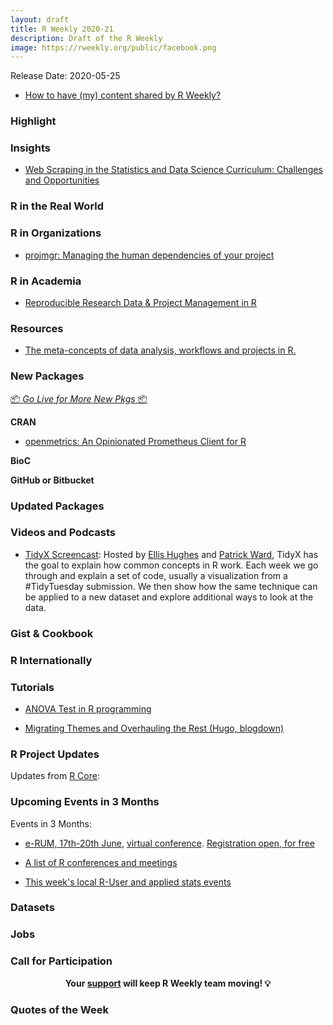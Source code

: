```yaml
---
layout: draft
title: R Weekly 2020-21
description: Draft of the R Weekly
image: https://rweekly.org/public/facebook.png
---
```


Release Date: 2020-05-25

+ [How to have (my) content shared by R Weekly?](https://github.com/rweekly/rweekly.org#how-to-have-my-content-shared-by-r-weeklyy)


###  Highlight



### Insights

+ [Web Scraping in the Statistics and Data Science Curriculum: Challenges and Opportunities](https://github.com/mdogucu/web-scrape)

### R in the Real World



###  R in Organizations

+ [projmgr: Managing the human dependencies of your project](https://emilyriederer.netlify.app/post/projmgr/)

###  R in Academia

+ [Reproducible Research Data & Project Management in R](https://annakrystalli.me/rrresearchACCE20/)

###  Resources

+ [The meta-concepts of data analysis, workflows and projects in R.](https://github.com/deanmarchiori/analysis-flow)

###  New Packages

<p class="added-hostname"><a href="https://rweekly.org/live" target="_blank" class="externalLink">📦 <i>Go Live for More New Pkgs</i> 📦</a></p>

**CRAN**

+ [openmetrics: An Opinionated Prometheus Client for R](https://unconj.ca/blog/introducing-openmetrics-for-r.html)

**BioC**



**GitHub or Bitbucket**



### Updated Packages



###  Videos and Podcasts

+ [TidyX Screencast](https://bit.ly/TidyX_Playlist): Hosted by [Ellis Hughes](https://twitter.com/ellis_hughes) and [Patrick Ward](https://twitter.com/OSPpatrick), TidyX has the goal to explain how common concepts in R work. Each week we go through and explain a set of code, usually a visualization from a #TidyTuesday submission. We then show how the same technique can be applied to a new dataset and explore additional ways to look at the data. 

### Gist & Cookbook



### R Internationally



###  Tutorials

+ [ANOVA Test in R programming](https://www.geeksforgeeks.org/anova-test-in-r-programming/)

+ [Migrating Themes and Overhauling the Rest (Hugo, blogdown)](https://blog.jemu.name/2020/05/migrating-themes-and-overhauling-the-rest)



<!--<div class="post-more-begin></div><div class="post-more-end"></div>-->

###  R Project Updates

Updates from [R Core](http://developer.r-project.org/blosxom.cgi/R-devel/NEWS):


###  Upcoming Events in 3 Months

Events in 3 Months:

+ [e-RUM, 17th-20th June](https://2020.erum.io/), [virtual conference](https://2020.erum.io/#erumgoesvirtual). [Registration open, for free](https://www.eventbrite.it/e/e-rum2020-tickets-104546978828)

+ [A list of R conferences and meetings](https://jumpingrivers.github.io/meetingsR/events.html)

+ [This week's local R-User and applied stats events](https://community.rstudio.com/c/irl)


<!-- More past events at [R conferences & meetups](https://conf.rweekly.org). -->


### Datasets

### Jobs




###  Call for Participation


<p class="hide-support added-hostname support-rweekly" style="text-align: center;font-weight: bold;">Your <a class="non-visited externalLink" href="https://www.patreon.com/rweekly" onclick="pas(this)">support</a> will keep R Weekly team moving! 💡</p>

###  Quotes of the Week
